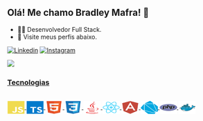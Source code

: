 ## Olá! Me chamo Bradley Mafra! 👋

- 👨‍💻 Desenvolvedor Full Stack.
- 👀 Visite meus perfis abaixo.


[![Linkedin](https://img.shields.io/badge/LinkedIn-0077B5?style=for-the-badge&logo=linkedin&logoColor=white)](https://www.linkedin.com/in/bradley-mafra-21148120b/) [![Instagram](https://img.shields.io/badge/Instagram-E4405F?style=for-the-badge&logo=instagram&logoColor=white)](https://www.instagram.com/bradley_mafra/) 

<div align="start">
  <a href="https://github.com/BradleyMafra">
  <img height="180em" src="https://github-readme-stats.vercel.app/api/top-langs/?username=BradleyMafra&layout=compact&langs_count=7&theme=midnight-purple"/>
</div>


### Tecnologias

 <div style="display: inline_block"><br>
  <img align="center" alt="Bradley-Js" height="30" width="40" src="https://raw.githubusercontent.com/devicons/devicon/master/icons/javascript/javascript-plain.svg">
  <img align="center" alt="Bradley-typescript" height="30" width="40" src="https://raw.githubusercontent.com/devicons/devicon/master/icons/typescript/typescript-plain.svg">
  <img align="center" alt="Bradley-HTML" height="30" width="40" src="https://raw.githubusercontent.com/devicons/devicon/master/icons/html5/html5-original.svg">
  <img align="center" alt="Bradley-CSS" height="30" width="40" src="https://raw.githubusercontent.com/devicons/devicon/master/icons/css3/css3-original.svg">
  <img align="center" alt="Bradley-Java" height="30" width="40" src="https://raw.githubusercontent.com/devicons/devicon/master/icons/java/java-plain.svg">
  <img align="center" alt="Bradley-React-original" height="30" width="40" src="https://raw.githubusercontent.com/devicons/devicon/master/icons/react/react-original.svg">
  <img align="center" alt="Bradley-Angular" height="30" width="40" src="https://raw.githubusercontent.com/devicons/devicon/master/icons/angularjs/angularjs-plain.svg">
  <img align="center" alt="Bradley-Dart" height="30" width="40" src="https://raw.githubusercontent.com/devicons/devicon/master/icons/dart/dart-plain.svg">
  <img align="center" alt="Bradley-Dart" height="30" width="40" src="https://raw.githubusercontent.com/devicons/devicon/master/icons/php/php-original.svg">
  <img align="center" alt="Bradley-Dart" height="30" width="40" src="https://raw.githubusercontent.com/devicons/devicon/master/icons/docker/docker-original.svg">
<div/>
 
 
 
 
 
 
 
 

